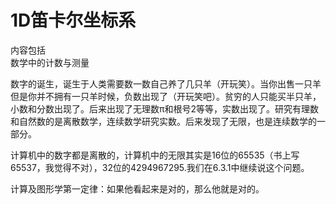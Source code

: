# 1D笛卡尔坐标系

内容包括  
数学中的计数与测量  

数字的诞生，诞生于人类需要数一数自己养了几只羊（开玩笑）。当你出售一只羊但是你并不拥有一只羊时候，负数出现了（开玩笑吧）。贫穷的人只能买半只羊，小数和分数出现了。后来出现了无理数π和根号2等等，实数出现了。研究有理数和自然数的是离散数学，连续数学研究实数。后来发现了无限，也是连续数学的一部分。  

计算机中的数字都是离散的，计算机中的无限其实是16位的65535（书上写65537，我觉得不对），32位的4294967295.我们在6.3.1中继续说这个问题。  

计算及图形学第一定律：如果他看起来是对的，那么他就是对的。  

